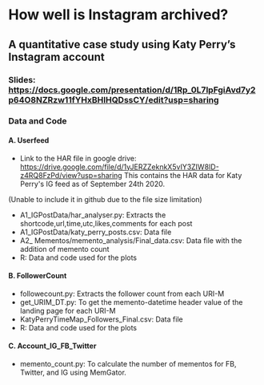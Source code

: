 # How well is Instagram archived? 
## A quantitative case study using Katy Perry’s Instagram account

### Slides: https://docs.google.com/presentation/d/1Rp_0L7lpFgiAvd7y2p64O8NZRzw11fYHxBHlHQDssCY/edit?usp=sharing

### Data and Code

#### A. Userfeed

* Link to the HAR file in google drive: https://drive.google.com/file/d/1yJERZZeknkX5vIY3ZIW8ID-z4RQ8FzPd/view?usp=sharing
This contains the HAR data for Katy Perry's IG feed as of September 24th 2020.

(Unable to include it in github due to the file size limitation)

* A1_IGPostData/har_analyser.py: Extracts the shortcode,url,time,utc,likes,comments for each post
* A1_IGPostData/katy_perry_posts.csv: Data file
* A2_ Mementos/memento_analysis/Final_data.csv: Data file with the addition of memento count
* R: Data and code used for the plots

#### B. FollowerCount


* followecount.py: Extracts the follower count from each URI-M
* get_URIM_DT.py: To get the memento-datetime header value of the landing page for each URI-M
* KatyPerryTimeMap_Followers_Final.csv: Data file
* R: Data and code used for the plots


#### C. Account_IG_FB_Twitter

* memento_count.py: To calculate the number of mementos for FB, Twitter, and IG using MemGator.

